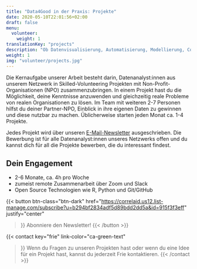 ```yaml
---
title: "Data4Good in der Praxis: Projekte"
date: 2020-05-10T22:01:56+02:00
draft: false
menu:
  volunteer:
    weight: 1
translationKey: "projects"
description: "Ob Datenvisualisierung, Automatisierung, Modellierung, Consulting zum Datenmanagement oder etwas anderes: In unseren Data4Good-Projekten connecten wir dich und deine Teamkolleg*innen mit einer sozialen Organisation, die tatkräftige Unterstützung von Datenanalyst*innen benötigt. Gleichzeitig hast du die Möglichkeit, deine Fähigkeiten anzuwenden und auszubauen sowie dich mit anderen sozial engagierten Datenmenschen zu vernetzen. Unsere Projekte sind offen für alle, unabhängig von Hintergrund und bereits vorhandenen Datenkenntnissen."
weight: 1
img: "volunteer/projects.jpg"
---
```



Die Kernaufgabe unserer Arbeit besteht darin, Datenanalyst:innen aus unserem Netzwerk in Skilled-Volunteering Projekten mit Non-Profit-Organisationen (NPO) zusammenzubringen. In einem Projekt hast du die Möglichkeit, deine Kenntnisse anzuwenden und gleichzeitig reale Probleme von realen Organisationen zu lösen. Im Team mit weiteren 2-7 Personen hilfst du deiner Partner-NPO, Einblick in ihre eigenen Daten zu gewinnen und diese nutzbar zu machen. Üblicherweise starten jeden Monat ca. 1-4 Projekte.

Jedes Projekt wird über unseren [E-Mail-Newsletter](https://correlaid.us12.list-manage.com/subscribe?u=b294bf2834adf5d89bdd2dd5a&id=915f3f3eff) ausgeschrieben. Die Bewerbung ist für alle Datenanalyst:innen unseres Netzwerks offen und du kannst dich für all die Projekte bewerben, die du interessant findest. 


## Dein Engagement

- 2-6 Monate, ca. 4h pro Woche
- zumeist remote Zusammenarbeit über Zoom und Slack
- Open Source Technologien wie R, Python und Git/GitHub

{{< button 
    btn-class="btn-dark"
    href="https://correlaid.us12.list-manage.com/subscribe?u=b294bf2834adf5d89bdd2dd5a&id=915f3f3eff"
    justify="center"
>}}
Abonniere den Newsletter!
{{< /button >}}


{{< contact
    key="frie"
    link-color="ca-green-text"
>}}
Wenn du Fragen zu unseren Projekten hast oder wenn du eine Idee für ein Projekt hast, kannst du jederzeit Frie kontaktieren.
{{< /contact >}}
